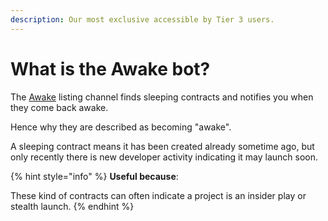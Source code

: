 ```yaml
---
description: Our most exclusive accessible by Tier 3 users.
---
```


# What is the Awake bot?

The [Awake](../what-are-the-utilities/launch-scanners/eth-bsc-awake.md) listing channel finds sleeping contracts and notifies you when they come back awake.

Hence why they are described as becoming "awake".&#x20;

A sleeping contract means it has been created already sometime ago, but only recently there is new developer activity indicating it may launch soon.&#x20;

{% hint style="info" %}
**Useful because**:

These kind of contracts can often indicate a project is an insider play or stealth launch.
{% endhint %}

